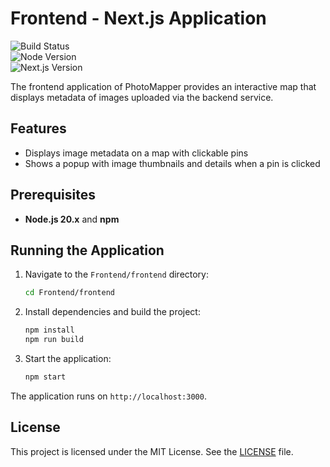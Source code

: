 # Frontend - Next.js Application
![Build Status](https://github.com/Danzigerrr/Photo-mapper/actions/workflows/node.js.yml/badge.svg)  
![Node Version](https://img.shields.io/badge/Node-20.x-brightgreen)  
![Next.js Version](https://img.shields.io/badge/Next.js-13.x-black)

The frontend application of PhotoMapper provides an interactive map that displays metadata of images uploaded via the backend service.

## Features
- Displays image metadata on a map with clickable pins
- Shows a popup with image thumbnails and details when a pin is clicked

## Prerequisites
- **Node.js 20.x** and **npm**

## Running the Application

1. Navigate to the `Frontend/frontend` directory:
   ```bash
   cd Frontend/frontend
   ```
2. Install dependencies and build the project:
   ```bash
   npm install
   npm run build
   ```
3. Start the application:
   ```bash
   npm start
   ```

The application runs on `http://localhost:3000`.

## License
This project is licensed under the MIT License. See the [LICENSE](../LICENSE) file.